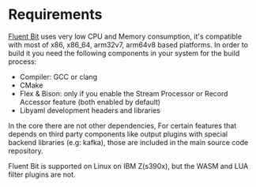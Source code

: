 # Requirements

[Fluent Bit](http://fluentbit.io) uses very low CPU and Memory consumption, it's compatible with most of x86, x86\_64, arm32v7, arm64v8 based platforms. In order to build it you need the following components in your system for the build process:

* Compiler: GCC or clang
* CMake
* Flex & Bison: only if you enable the Stream Processor or Record Accessor feature \(both enabled by default\)
* Libyaml development headers and libraries

In the core there are not other dependencies, For certain features that depends on third party components like output plugins with special backend libraries \(e.g: kafka\), those are included in the main source code repository.

Fluent Bit is supported on Linux on IBM Z(s390x), but the WASM and LUA filter plugins are not.
